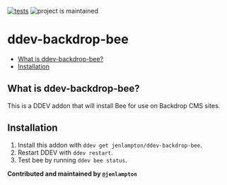 [![tests](https://github.com/jenlampton/ddev-backdrop-bee/actions/workflows/tests.yml/badge.svg)](https://github.com/jenlampton/ddev-backdrop-bee/actions/workflows/tests.yml) ![project is maintained](https://img.shields.io/maintenance/yes/2024.svg)

# ddev-backdrop-bee <!-- omit in toc -->

* [What is ddev-backdrop-bee?](#what-is-ddev-backdrop-bee)
* [Installation](#getting-started)

## What is ddev-backdrop-bee?

This is a DDEV addon that will install Bee for use on Backdrop CMS sites.


## Installation

1. Install this addon with `ddev get jenlampton/ddev-backdrop-bee`.
2. Restart DDEV with `ddev restart`.
3. Test bee by running `ddev bee status`.


**Contributed and maintained by `@jenlampton`**
